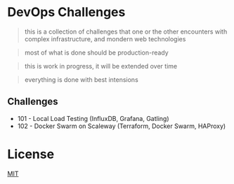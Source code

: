 # DevOps Challenges

> this is a collection of challenges that one or the other encounters with complex infrastructure, and mondern web technologies

> most of what is done should be production-ready

> this is work in progress, it will be extended over time

> everything is done with best intensions

## Challenges

* 101 - Local Load Testing (InfluxDB, Grafana, Gatling)
* 102 - Docker Swarm on Scaleway (Terraform, Docker Swarm, HAProxy)

# License
[MIT](/LICENSE)